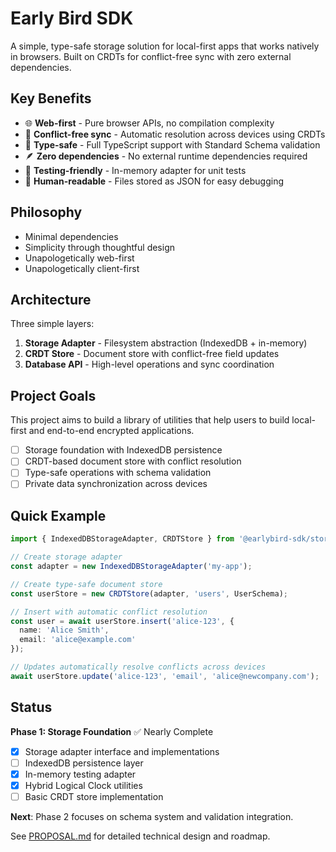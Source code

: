 # Early Bird SDK

A simple, type-safe storage solution for local-first apps that works natively in browsers. Built on CRDTs for conflict-free sync with zero external dependencies.

## Key Benefits
- 🌐 **Web-first** - Pure browser APIs, no compilation complexity
- 🔄 **Conflict-free sync** - Automatic resolution across devices using CRDTs
- 📝 **Type-safe** - Full TypeScript support with Standard Schema validation
- 🪶 **Zero dependencies** - No external runtime dependencies required
- 🧪 **Testing-friendly** - In-memory adapter for unit tests
- 📁 **Human-readable** - Files stored as JSON for easy debugging

## Philosophy
- Minimal dependencies
- Simplicity through thoughtful design
- Unapologetically web-first
- Unapologetically client-first

## Architecture

Three simple layers:

1. **Storage Adapter** - Filesystem abstraction (IndexedDB + in-memory)
2. **CRDT Store** - Document store with conflict-free field updates
3. **Database API** - High-level operations and sync coordination

## Project Goals
This project aims to build a library of utilities that help users to build local-first and end-to-end encrypted applications.

- [ ] Storage foundation with IndexedDB persistence
- [ ] CRDT-based document store with conflict resolution
- [ ] Type-safe operations with schema validation
- [ ] Private data synchronization across devices

## Quick Example

```typescript
import { IndexedDBStorageAdapter, CRDTStore } from '@earlybird-sdk/storage';

// Create storage adapter
const adapter = new IndexedDBStorageAdapter('my-app');

// Create type-safe document store
const userStore = new CRDTStore(adapter, 'users', UserSchema);

// Insert with automatic conflict resolution
const user = await userStore.insert('alice-123', {
  name: 'Alice Smith',
  email: 'alice@example.com'
});

// Updates automatically resolve conflicts across devices
await userStore.update('alice-123', 'email', 'alice@newcompany.com');
```

## Status

**Phase 1: Storage Foundation** ✅ Nearly Complete
- [x] Storage adapter interface and implementations
- [ ] IndexedDB persistence layer
- [x] In-memory testing adapter
- [x] Hybrid Logical Clock utilities
- [ ] Basic CRDT store implementation

**Next**: Phase 2 focuses on schema system and validation integration.

See [PROPOSAL.md](./PROPOSAL.md) for detailed technical design and roadmap.


